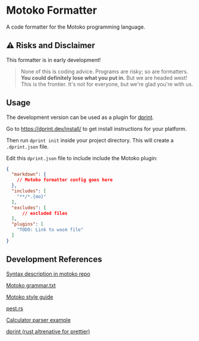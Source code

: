 # Motoko Formatter

A code formatter for the Motoko programming language.


## :warning: Risks and Disclaimer

This formatter is in early development!

> None of this is coding advice.
> Programs are risky; so are formatters.
> **You could definitely lose what you put in.**
> But we are headed west! This is the frontier.
> It's not for everyone, but we're glad you're with us.


## Usage

The development version can be used as a plugin for [dprint](https://dprint.dev/).

Go to <https://dprint.dev/install/> to get install instructions for your platform.

Then run `dprint init` inside your project directory.
This will create a `.dprint.json` file.

Edit this `dprint.json` file to include include the Motoko plugin:

```json
{
  "markdown": {
    // Motoko formatter config goes here
  },
  "includes": [
    "**/*.{mo}"
  ],
  "excludes": [
      // excluded files
  ],
  "plugins": [
    "TODO: Link to wasm file"
  ]
}
```


## Development References

[Syntax description in motoko repo](https://github.com/dfinity/motoko/blob/master/doc/modules/language-guide/pages/language-manual.adoc)

[Motoko grammar.txt](https://raw.githubusercontent.com/dfinity/motoko/master/doc/modules/language-guide/examples/grammar.txt)

[Motoko style guide](https://internetcomputer.org/docs/current/developer-docs/build/languages/motoko/style/)

[pest.rs](https://pest.rs/)

[Calculator parser example](https://createlang.rs/01_calculator/ast.html)

[dprint (rust altrenative for prettier)](https://dprint.dev/plugin-dev/)
